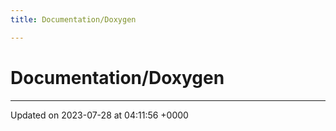 ```yaml
---
title: Documentation/Doxygen

---
```


# Documentation/Doxygen








-------------------------------

Updated on 2023-07-28 at 04:11:56 +0000
